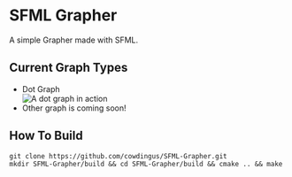 # SFML Grapher
A simple Grapher made with SFML.

## Current Graph Types
* Dot Graph<br>
![A dot graph in action](https://media.giphy.com/media/2OQIIPKiB6Vly9KPnI/giphy.gif)
* Other graph is coming soon!

## How To Build
```
git clone https://github.com/cowdingus/SFML-Grapher.git
mkdir SFML-Grapher/build && cd SFML-Grapher/build && cmake .. && make
```
